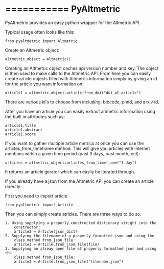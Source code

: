 ===========
PyAltmetric
===========

PyAltmetric provides an easy python wrapper for the Altmetric API.

Typical usage often looks like this:

    from pyaltmetric import Altmetric

Create an Altmetric object:

    altmetric_object = Altmetric()

Creating an Altmetric object caches api version number and key. The 
object is then used to make calls to the Altmetric API. From here you can
easily create article objects filled with Altmetric information simply by
giving an id for the article you want information on:

    article1 = altmetric_object.article_from_doi("doi_of_article")

There are various id's to choose from including: bibcode, pmid, and arxiv id.

After you have an article you can easily extract altmetric information
using the built in attributes such as:

    article1.title
    article1.abstract
    article1.score

If you want to gather multiple article metrics at once you can use the
articles_from_timeframe method. This will give you articles with internet
mentions within a given time period (past 3 days, past month, ect):

    articles = altmetric_object.articles_from_timeframe("1 day")

It returns an article gerator which can easily be iterated through.

If you already have a json from the Altmetric API you can create an
article directly.

First you need to import article:

    from pyaltmetric import Article

Then you can simply create atricles. There are three ways to do so.

    1. Using supplying a properly constructed dictionary stright into the
        constructor:
        article2 = Article(json_dict)
    2. Supplying the filename of a properly formatted json and using the
        class method from_json_file:
        article3 = Article.from_json_file(file)
    3. Supplying an alreay open file of properly formatted json and using the
        class method from_json_file:
        article3 = Article.from_json_file("filename.json")

